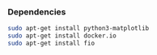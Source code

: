 ### Dependencies

```sh
sudo apt-get install python3-matplotlib
sudo apt-get install docker.io
sudo apt-get install fio
```